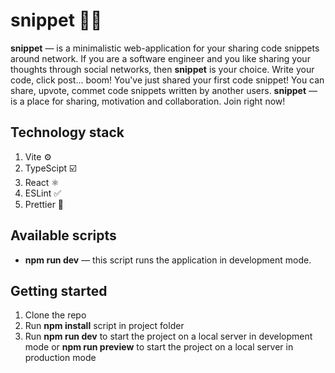 # snippet 👨‍💻

**snippet** — is a minimalistic web-application for your sharing code snippets around network. If you are a software engineer and you like sharing your thoughts through social networks, then **snippet** is your choice. Write your code, click post... boom! You've just shared your first code snippet! You can share, upvote, commet code snippets written by another users. **snippet** — is a place for sharing, motivation and collaboration. Join right now!

## Technology stack

1. Vite ⚙️
2. TypeScipt ☑️
3. React ⚛️
4. ESLint ✅
5. Prettier 🎨

## Available scripts

- **npm run dev** — this script runs the application in development mode.

## Getting started

1. Clone the repo
2. Run **npm install** script in project folder
3. Run **npm run dev** to start the project on a local server in development mode or **npm run preview** to start the project on a local server in production mode
